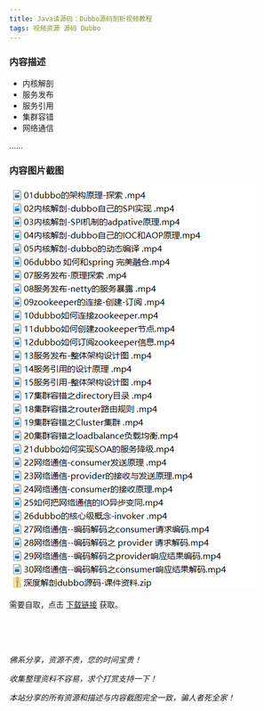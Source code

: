 ```yaml
---
title: Java读源码：Dubbo源码剖析视频教程
tags: 视频资源 源码 Dubbo
---
```


### 内容描述

- 内核解剖
- 服务发布
- 服务引用
- 集群容错
- 网络通信

......

### 内容图片截图

<img class="image image--xl" src="/assets/vresource/java/dubbo/2021-01-03-v-res-source-duubo.png"/>



需要自取，点击 [下载链接](https://pan.baidu.com/s/19Bjhm8XAx7bqp2SyqOnF1A?pwd=6zj4) 获取。

<br/>

<br/>

<br/>

*佛系分享，资源不贵，您的时间宝贵！*

*收集整理资料不容易，求个打赏支持一下！*

*本站分享的所有资源和描述与内容截图完全一致，骗人者死全家！*
